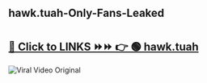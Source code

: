 
 ## hawk.tuah-Only-Fans-Leaked

# <h2><a href="https://clipsfans.com/hawk.tuah&ref=git">🔗 Click to LINKS ⏩⏩ 👉 🟢 hawk.tuah </a></h2>

<a href="https://clipsfans.com/hawk.tuah&ref=git" rel="nofollow" data-target="animated-image.originalLink"><img src="https://i.ibb.co.com/xMMVF88/686577567.gif" alt="Viral Video Original" style="max-width: 100%; display: inline-block;" data-target="animated-image.originalImage"></a>
